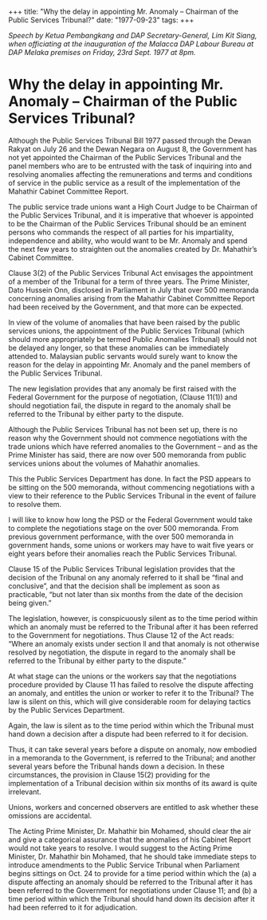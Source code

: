 +++ 
title: "Why the delay in appointing Mr. Anomaly – Chairman of the Public Services Tribunal?"
date: "1977-09-23"
tags:
+++

_Speech by Ketua Pembangkang and DAP Secretary-General, Lim Kit Siang, when officiating at the inauguration of the Malacca DAP Labour Bureau at DAP Melaka premises on Friday, 23rd Sept. 1977 at 8pm._

# Why the delay in appointing Mr. Anomaly – Chairman of the Public Services Tribunal?

Although the Public Services Tribunal Bill 1977 passed through the Dewan Rakyat on July 26 and the Dewan Negara on August 8, the Government has not yet appointed the Chairman of the Public Services Tribunal and the panel members who are to be entrusted with the task of inquiring into and resolving anomalies affecting the remunerations and terms and conditions of service in the public service as a result of the implementation of the Mahathir Cabinet Committee Report.</u>

The public service trade unions want a High Court Judge to be Chairman of the Public Services Tribunal, and it is imperative that whoever is appointed to be the Chairman of the Public Services Tribunal should be an eminent persons who commands the respect of all parties for his impartiality, independence and ability, who would want to be Mr. Anomaly and spend the next few years to straighten out the anomalies created by Dr. Mahathir’s Cabinet Committee.

Clause 3(2) of the Public Services Tribunal Act envisages the appointment of a member of the Tribunal for a term of three years. The Prime Minister, Dato Hussein Onn, disclosed in Parliament in July that over 500 memoranda concerning anomalies arising from the Mahathir Cabinet Committee Report had been received by the Government, and that more can be expected.

In view of the volume of anomalies that have been raised by the public services unions, the appointment of the Public Services Tribunal (which should more appropriately be termed Public Anomalies Tribunal) should not be delayed any longer, so that these anomalies can be immediately attended to. Malaysian public servants would surely want to know the reason for the delay in appointing Mr. Anomaly and the panel members of the Public Services Tribunal.

The new legislation provides that any anomaly be first raised with the Federal Government for the purpose of negotiation, (Clause 11(1)) and should negotiation fail, the dispute in regard to the anomaly shall be referred to the Tribunal by either party to the dispute.

Although the Public Services Tribunal has not been set up, there is no reason why the Government should not commence negotiations with the trade unions which have referred anomalies to the Government – and as the Prime Minister has said, there are now over 500 memoranda from public services unions about the volumes of Mahathir anomalies.

This the Public Services Department has done. In fact the PSD appears to be sitting on the 500 memoranda, without commencing negotiations with a view to their reference to the Public Services Tribunal in the event of failure to resolve them.

I will like to know how long the PSD or the Federal Government would take to complete the negotiations stage on the over 500 memoranda. From previous government performance, with the over 500 memoranda in government hands, some unions or workers may have to wait five years or eight years before their anomalies reach the Public Services Tribunal.

Clause 15 of the Public Services Tribunal legislation provides that the decision of the Tribunal on any anomaly referred to it shall be “final and conclusive”, and that the decision shall be implement as soon as practicable, “but not later than six months from the date of the decision being given.”

The legislation, however, is conspicuously silent as to the time period within which an anomaly must be referred to the Tribunal after it has been referred to the Government for negotiations. Thus Clause 12 of the Act reads: “Where an anomaly exists under section ll and that anomaly is not otherwise resolved by negotiation, the dispute in regard to the anomaly shall be referred to the Tribunal by either party to the dispute.”

At what stage can the unions or the workers say that the negotiations procedure provided by Clause 11 has failed to resolve the dispute affecting an anomaly, and entitles the union or worker to refer it to the Tribunal? The law is silent on this, which will give considerable room for delaying tactics by the Public Services Department.

Again, the law is silent as to the time period within which the Tribunal must hand down a decision after a dispute had been referred to it for decision.

Thus, it can take several years before a dispute on anomaly, now embodied in a memoranda to the Government, is referred to the Tribunal; and another several years before the Tribunal hands down a decision. In these circumstances, the provision in Clause 15(2) providing for the implementation of a Tribunal decision within six months of its award is quite irrelevant.

Unions, workers and concerned observers are entitled to ask whether these omissions are accidental.

The Acting Prime Minister, Dr. Mahathir bin Mohamed, should clear the air and give a categorical assurance that the anomalies of his Cabinet Report would not take years to resolve. I would suggest to the Acting Prime Minister, Dr. Mahathir bin Mohamed, that he should take immediate steps to introduce amendments to the Public Service Tribunal when Parliament begins sittings on Oct. 24 to provide for a time period within which the (a) a dispute affecting an anomaly should be referred to the Tribunal after it has been referred to the Government for negotiations under Clause 11; and (b) a time period within which the Tribunal should hand down its decision after it had been referred to it for adjudication.
 
